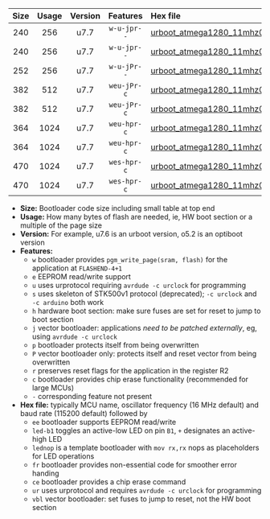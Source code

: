 |Size|Usage|Version|Features|Hex file|
|:-:|:-:|:-:|:-:|:--|
|240|256|u7.7|`w-u-jpr--`|[urboot_atmega1280_11mhz0592_115200bps_led+b7_ur_vbl.hex](https://raw.githubusercontent.com/stefanrueger/urboot.hex/main/mcus/atmega1280/fcpu_11mhz0592/115200_bps/urboot_atmega1280_11mhz0592_115200bps_led+b7_ur_vbl.hex)|
|240|256|u7.7|`w-u-jpr--`|[urboot_atmega1280_11mhz0592_115200bps_lednop_ur_vbl.hex](https://raw.githubusercontent.com/stefanrueger/urboot.hex/main/mcus/atmega1280/fcpu_11mhz0592/115200_bps/urboot_atmega1280_11mhz0592_115200bps_lednop_ur_vbl.hex)|
|252|256|u7.7|`w-u-jPr--`|[urboot_atmega1280_11mhz0592_115200bps_ur_vbl.hex](https://raw.githubusercontent.com/stefanrueger/urboot.hex/main/mcus/atmega1280/fcpu_11mhz0592/115200_bps/urboot_atmega1280_11mhz0592_115200bps_ur_vbl.hex)|
|382|512|u7.7|`weu-jPr-c`|[urboot_atmega1280_11mhz0592_115200bps_ee_led+b7_fr_ce_ur_vbl.hex](https://raw.githubusercontent.com/stefanrueger/urboot.hex/main/mcus/atmega1280/fcpu_11mhz0592/115200_bps/urboot_atmega1280_11mhz0592_115200bps_ee_led+b7_fr_ce_ur_vbl.hex)|
|382|512|u7.7|`weu-jPr-c`|[urboot_atmega1280_11mhz0592_115200bps_ee_lednop_fr_ce_ur_vbl.hex](https://raw.githubusercontent.com/stefanrueger/urboot.hex/main/mcus/atmega1280/fcpu_11mhz0592/115200_bps/urboot_atmega1280_11mhz0592_115200bps_ee_lednop_fr_ce_ur_vbl.hex)|
|364|1024|u7.7|`weu-hpr-c`|[urboot_atmega1280_11mhz0592_115200bps_ee_led+b7_fr_ce_ur.hex](https://raw.githubusercontent.com/stefanrueger/urboot.hex/main/mcus/atmega1280/fcpu_11mhz0592/115200_bps/urboot_atmega1280_11mhz0592_115200bps_ee_led+b7_fr_ce_ur.hex)|
|364|1024|u7.7|`weu-hpr-c`|[urboot_atmega1280_11mhz0592_115200bps_ee_lednop_fr_ce_ur.hex](https://raw.githubusercontent.com/stefanrueger/urboot.hex/main/mcus/atmega1280/fcpu_11mhz0592/115200_bps/urboot_atmega1280_11mhz0592_115200bps_ee_lednop_fr_ce_ur.hex)|
|470|1024|u7.7|`wes-hpr-c`|[urboot_atmega1280_11mhz0592_115200bps_ee_led+b7_fr_ce.hex](https://raw.githubusercontent.com/stefanrueger/urboot.hex/main/mcus/atmega1280/fcpu_11mhz0592/115200_bps/urboot_atmega1280_11mhz0592_115200bps_ee_led+b7_fr_ce.hex)|
|470|1024|u7.7|`wes-hpr-c`|[urboot_atmega1280_11mhz0592_115200bps_ee_lednop_fr_ce.hex](https://raw.githubusercontent.com/stefanrueger/urboot.hex/main/mcus/atmega1280/fcpu_11mhz0592/115200_bps/urboot_atmega1280_11mhz0592_115200bps_ee_lednop_fr_ce.hex)|

- **Size:** Bootloader code size including small table at top end
- **Usage:** How many bytes of flash are needed, ie, HW boot section or a multiple of the page size
- **Version:** For example, u7.6 is an urboot version, o5.2 is an optiboot version
- **Features:**
  + `w` bootloader provides `pgm_write_page(sram, flash)` for the application at `FLASHEND-4+1`
  + `e` EEPROM read/write support
  + `u` uses urprotocol requiring `avrdude -c urclock` for programming
  + `s` uses skeleton of STK500v1 protocol (deprecated); `-c urclock` and `-c arduino` both work
  + `h` hardware boot section: make sure fuses are set for reset to jump to boot section
  + `j` vector bootloader: applications *need to be patched externally*, eg, using `avrdude -c urclock`
  + `p` bootloader protects itself from being overwritten
  + `P` vector bootloader only: protects itself and reset vector from being overwritten
  + `r` preserves reset flags for the application in the register R2
  + `c` bootloader provides chip erase functionality (recommended for large MCUs)
  + `-` corresponding feature not present
- **Hex file:** typically MCU name, oscillator frequency (16 MHz default) and baud rate (115200 default) followed by
  + `ee` bootloader supports EEPROM read/write
  + `led-b1` toggles an active-low LED on pin `B1`, `+` designates an active-high LED
  + `lednop` is a template bootloader with `mov rx,rx` nops as placeholders for LED operations
  + `fr` bootloader provides non-essential code for smoother error handing
  + `ce` bootloader provides a chip erase command
  + `ur` uses urprotocol and requires `avrdude -c urclock` for programming
  + `vbl` vector bootloader: set fuses to jump to reset, not the HW boot section
